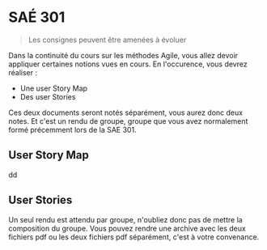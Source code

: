 # SAÉ 301

> Les consignes peuvent être amenées à évoluer

Dans la continuité du cours sur les méthodes Agile, vous allez devoir appliquer certaines notions vues en cours. En l'occurence, vous devrez réaliser :
- Une user Story Map
- Des user Stories

Ces deux documents seront notés séparément, vous aurez donc deux notes. Et c'est un rendu de groupe, groupe que vous avez normalement formé précemment lors de la SAE 301.

## User Story Map
dd

## User Stories

Un seul rendu est attendu par groupe, n'oubliez donc pas de mettre la composition du groupe. Vous pouvez rendre une archive avec les deux fichiers pdf ou les deux fichiers pdf séparément, c'est à votre convenance.

